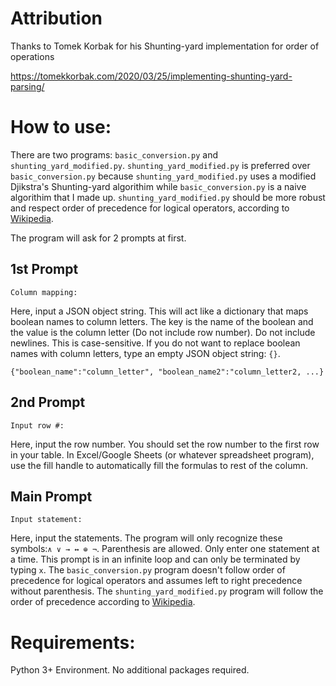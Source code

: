 # Attribution
Thanks to Tomek Korbak for his Shunting-yard implementation for order of operations
 
https://tomekkorbak.com/2020/03/25/implementing-shunting-yard-parsing/

# How to use:

There are two programs: ```basic_conversion.py``` and ```shunting_yard_modified.py```. ```shunting_yard_modified.py``` is preferred over ```basic_conversion.py``` because ```shunting_yard_modified.py``` uses a modified Djikstra's Shunting-yard algorithim while ```basic_conversion.py``` is a naive algorithim that I made up. ```shunting_yard_modified.py``` should be more robust and respect order of precedence for logical operators, according to [Wikipedia](https://en.wikipedia.org/wiki/Logical_connective#Order_of_precedence).

The program will ask for 2 prompts at first.
## 1st Prompt
~~~
Column mapping:
~~~
Here, input a JSON object string. This will act like a  dictionary that maps boolean names to column letters. The key is the name of the boolean and the value is the column letter (Do not include row number). Do not include newlines. This is case-sensitive. If you do not want to replace boolean names with column letters, type an empty JSON object string: ```{}```.
```
{"boolean_name":"column_letter", "boolean_name2":"column_letter2, ...}
```
## 2nd Prompt
~~~
Input row #:
~~~
Here, input the row number. You should set the row number to the first row in your table. In Excel/Google Sheets (or whatever spreadsheet program), use the fill handle to automatically fill the formulas to rest of the column.
## Main Prompt
~~~
Input statement:
~~~
Here, input the statements. The program will only recognize these symbols:```∧ ∨ → ↔ ⊕ ¬```. Parenthesis are allowed. Only enter one statement at a time. This prompt is in an infinite loop and can only be terminated by typing ```x```. The ```basic_conversion.py``` program doesn't follow order of precedence for logical operators and assumes left to right precedence without parenthesis. The ```shunting_yard_modified.py``` program will follow the order of precedence according to [Wikipedia](https://en.wikipedia.org/wiki/Logical_connective#Order_of_precedence).
# Requirements:
Python 3+ Environment. No additional packages required.
